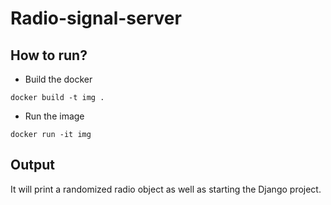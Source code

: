 # Radio-signal-server

## How to run?
- Build the docker
```
docker build -t img .
```
- Run the image
```
docker run -it img
```

## Output
It will print a randomized radio object as well as starting the Django project.
